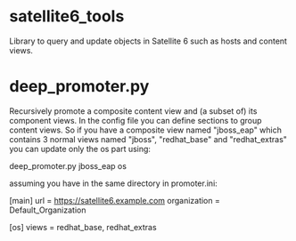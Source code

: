 # satellite6_tools

Library to query and update objects in Satellite 6 such as hosts and content views.

# deep_promoter.py

Recursively promote a composite content view and (a subset of) its component views. In the config file you can define sections to group content views. So if you have a composite view named "jboss_eap" which contains 3 normal views named "jboss", "redhat_base" and "redhat_extras" you can update only the os part using:

  deep_promoter.py jboss_eap os
  
assuming you have in the same directory in promoter.ini:

  [main]
  url = https://satellite6.example.com
  organization = Default_Organization
  
  [os]
  views = redhat_base, redhat_extras
